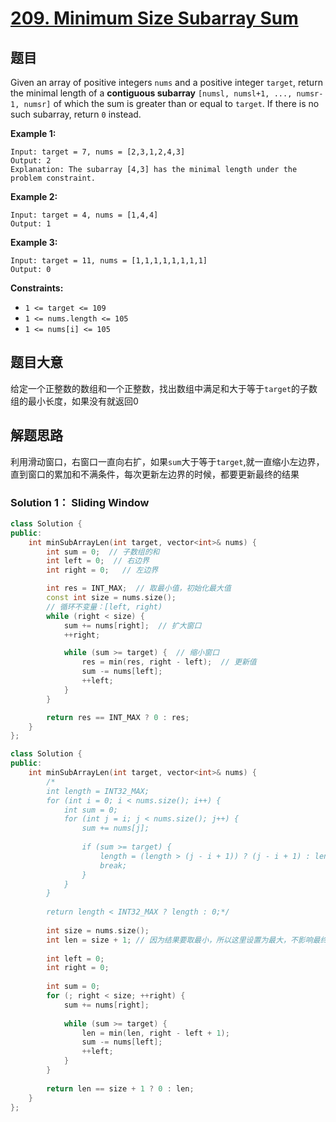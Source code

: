 # [209. Minimum Size Subarray Sum](https://leetcode.com/problems/minimum-size-subarray-sum/)

## 题目

Given an array of positive integers `nums` and a positive integer `target`, return the minimal length of a **contiguous subarray** `[numsl, numsl+1, ..., numsr-1, numsr]` of which the sum is greater than or equal to `target`. If there is no such subarray, return `0` instead.

 

**Example 1:**

```
Input: target = 7, nums = [2,3,1,2,4,3]
Output: 2
Explanation: The subarray [4,3] has the minimal length under the problem constraint.
```

**Example 2:**

```
Input: target = 4, nums = [1,4,4]
Output: 1
```

**Example 3:**

```
Input: target = 11, nums = [1,1,1,1,1,1,1,1]
Output: 0
```

 

**Constraints:**

- `1 <= target <= 109`
- `1 <= nums.length <= 105`
- `1 <= nums[i] <= 105`

## 题目大意

给定一个正整数的数组和一个正整数，找出数组中满足和大于等于`target`的子数组的最小长度，如果没有就返回0

## 解题思路

利用滑动窗口，右窗口一直向右扩，如果`sum`大于等于`target`,就一直缩小左边界，直到窗口的累加和不满条件，每次更新左边界的时候，都要更新最终的结果

### Solution 1： Sliding Window

````c++
class Solution {
public:
    int minSubArrayLen(int target, vector<int>& nums) {
        int sum = 0;  // 子数组的和
        int left = 0;  // 右边界
        int right = 0;   // 左边界

        int res = INT_MAX;  // 取最小值，初始化最大值
        const int size = nums.size();
        // 循环不变量：[left, right) 
        while (right < size) {
            sum += nums[right];  // 扩大窗口
            ++right;

            while (sum >= target) {  // 缩小窗口
                res = min(res, right - left);  // 更新值
                sum -= nums[left];
                ++left;
            }
        }

        return res == INT_MAX ? 0 : res;
    }
};
````



````c++
class Solution {
public:
    int minSubArrayLen(int target, vector<int>& nums) {
        /*
        int length = INT32_MAX;
        for (int i = 0; i < nums.size(); i++) {
            int sum = 0;
            for (int j = i; j < nums.size(); j++) {
                sum += nums[j];
                
                if (sum >= target) {
                    length = (length > (j - i + 1)) ? (j - i + 1) : length;
                    break;
                }
            }
        }
        
        return length < INT32_MAX ? length : 0;*/
        
        int size = nums.size();
        int len = size + 1;	// 因为结果要取最小，所以这里设置为最大，不影响最终的结果
        
        int left = 0;
        int right = 0;
        
        int sum = 0;
        for (; right < size; ++right) {
            sum += nums[right];
            
            while (sum >= target) {
                len = min(len, right - left + 1);
                sum -= nums[left];
                ++left;
            }
        }
        
        return len == size + 1 ? 0 : len;
    }
};
````

